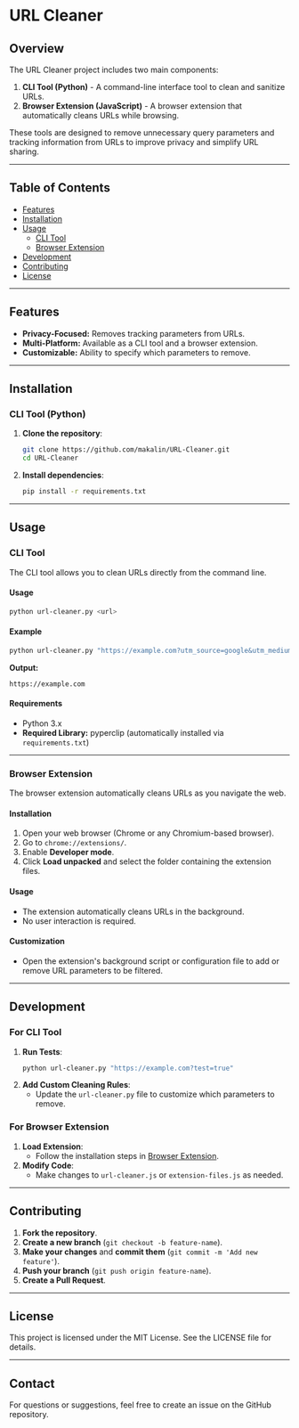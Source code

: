 # URL Cleaner

## Overview
The URL Cleaner project includes two main components:
1. **CLI Tool (Python)** - A command-line interface tool to clean and sanitize URLs.
2. **Browser Extension (JavaScript)** - A browser extension that automatically cleans URLs while browsing.

These tools are designed to remove unnecessary query parameters and tracking information from URLs to improve privacy and simplify URL sharing.

---

## Table of Contents
- [Features](#features)
- [Installation](#installation)
- [Usage](#usage)
  - [CLI Tool](#cli-tool)
  - [Browser Extension](#browser-extension)
- [Development](#development)
- [Contributing](#contributing)
- [License](#license)

---

## Features
- **Privacy-Focused:** Removes tracking parameters from URLs.
- **Multi-Platform:** Available as a CLI tool and a browser extension.
- **Customizable:** Ability to specify which parameters to remove.

---

## Installation

### CLI Tool (Python)
1. **Clone the repository**:
   ```bash
   git clone https://github.com/makalin/URL-Cleaner.git
   cd URL-Cleaner
   ```

2. **Install dependencies**:
   ```bash
   pip install -r requirements.txt
   ```

---

## Usage

### CLI Tool
The CLI tool allows you to clean URLs directly from the command line.

#### Usage
```bash
python url-cleaner.py <url>
```

#### Example
```bash
python url-cleaner.py "https://example.com?utm_source=google&utm_medium=cpc"
```
**Output:**
```
https://example.com
```

#### Requirements
- Python 3.x
- **Required Library:** pyperclip (automatically installed via `requirements.txt`)

---

### Browser Extension
The browser extension automatically cleans URLs as you navigate the web.

#### Installation
1. Open your web browser (Chrome or any Chromium-based browser).
2. Go to `chrome://extensions/`.
3. Enable **Developer mode**.
4. Click **Load unpacked** and select the folder containing the extension files.

#### Usage
- The extension automatically cleans URLs in the background.
- No user interaction is required.

#### Customization
- Open the extension's background script or configuration file to add or remove URL parameters to be filtered.

---

## Development

### For CLI Tool
1. **Run Tests**:
   ```bash
   python url-cleaner.py "https://example.com?test=true"
   ```
2. **Add Custom Cleaning Rules**:
   - Update the `url-cleaner.py` file to customize which parameters to remove.

### For Browser Extension
1. **Load Extension**:
   - Follow the installation steps in [Browser Extension](#browser-extension).
2. **Modify Code**:
   - Make changes to `url-cleaner.js` or `extension-files.js` as needed.
   
---

## Contributing
1. **Fork the repository**.
2. **Create a new branch** (`git checkout -b feature-name`).
3. **Make your changes** and **commit them** (`git commit -m 'Add new feature'`).
4. **Push your branch** (`git push origin feature-name`).
5. **Create a Pull Request**.

---

## License
This project is licensed under the MIT License. See the LICENSE file for details.

---

## Contact
For questions or suggestions, feel free to create an issue on the GitHub repository.


